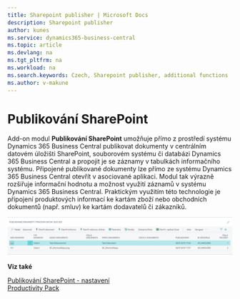 ```yaml
---
title: Sharepoint publisher | Microsoft Docs
description: Sharepoint publisher
author: kunes
ms.service: dynamics365-business-central
ms.topic: article
ms.devlang: na
ms.tgt_pltfrm: na
ms.workload: na
ms.search.keywords: Czech, Sharepoint publisher, additional functions
ms.author: v-makune
---
```

# Publikování SharePoint

Add-on modul **Publikování SharePoint** umožňuje přímo z prostředí systému Dynamics 365 Business Central publikovat dokumenty v centrálním datovém úložišti SharePoint, souborovém systému či databázi Dynamics 365 Business Central a propojit je se záznamy v tabulkách informačního systému. Připojené publikované dokumenty lze přímo ze systému Dynamics 365 Business Central otevřít v asociované aplikaci. Modul tak výrazně rozšiřuje informační hodnotu a možnost využití záznamů v systému Dynamics 365 Business Central. Praktickým využitím této technologie je připojení produktových informací ke kartám zboží nebo obchodních dokumentů (např. smluv) ke kartám dodavatelů či zákazníků.

![Sharepoint](media/sharepoint.png "Sharepoint")


**Viz také**

[Publikování SharePoint - nastavení](sharepoint-publisher-setup.md)  
[Productivity Pack](productivity-pack.md)
